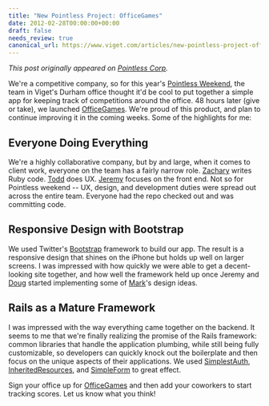 ```yaml
---
title: "New Pointless Project: OfficeGames"
date: 2012-02-28T00:00:00+00:00
draft: false
needs_review: true
canonical_url: https://www.viget.com/articles/new-pointless-project-officegames/
---
```


*This post originally appeared on [Pointless
Corp](http://pointlesscorp.com/).*

We're a competitive company, so for this year's [Pointless
Weekend](http://www.pointlesscorp.com/blog/2012-pointless-weekend-kicks-off),
the team in Viget's Durham office thought it'd be cool to put together a
simple app for keeping track of competitions around the office. 48 hours
later (give or take), we launched [OfficeGames](http://officegam.es/).
We're proud of this product, and plan to continue improving it in the
coming weeks. Some of the highlights for me:

## Everyone Doing Everything

We're a highly collaborative company, but by and large, when it comes to
client work, everyone on the team has a fairly narrow role.
[Zachary](https://www.viget.com/about/team/zporter) writes Ruby code.
[Todd](https://www.viget.com/about/team/tmoy) does UX.
[Jeremy](https://www.viget.com/about/team/jfrank) focuses on the front
end. Not so for Pointless weekend -- UX, design, and development duties
were spread out across the entire team. Everyone had the repo checked
out and was committing code.

## Responsive Design with Bootstrap

We used Twitter's [Bootstrap](https://twitter.github.com/bootstrap/)
framework to build our app. The result is a responsive design that
shines on the iPhone but holds up well on larger screens. I was
impressed with how quickly we were able to get a decent-looking site
together, and how well the framework held up once Jeremy and
[Doug](https://www.viget.com/about/team/davery) started implementing
some of [Mark](https://www.viget.com/about/team/msteinruck)'s design
ideas.

## Rails as a Mature Framework

I was impressed with the way everything came together on the backend. It
seems to me that we're finally realizing the promise of the Rails
framework: common libraries that handle the application plumbing, while
still being fully customizable, so developers can quickly knock out the
boilerplate and then focus on the unique aspects of their applications.
We used [SimplestAuth](https://github.com/vigetlabs/simplest_auth),
[InheritedResources](https://github.com/josevalim/inherited_resources),
and [SimpleForm](https://github.com/plataformatec/simple_form) to great
effect.

Sign your office up for [OfficeGames](http://officegam.es/) and then add
your coworkers to start tracking scores. Let us know what you think!
